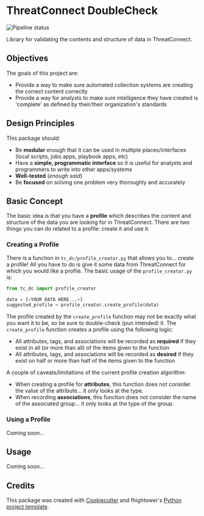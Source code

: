 # ThreatConnect DoubleCheck

![Pipeline status](https://gitlab.com/fhightower-tc/threatconnect-doublecheck/badges/master/build.svg)

Library for validating the contents and structure of data in ThreatConnect.

## Objectives

The goals of this project are:

- Provide a way to make sure automated collection systems are creating the correct content correctly
- Provide a way for analysts to make sure intelligence they have created is 'complete' as defined by their/their organization's standards

## Design Principles

This package should:

- Be **modular** enough that it can be used in multiple places/interfaces (local scripts, jobs apps, playbook apps, etc)
- Have a **simple, programmatic interface** so it is useful for analysts and programmers to write into other apps/systems
- **Well-tested** (*enough said*)
- Be **focused** on solving one problem very thoroughly and accurately

<!-- ## Architecture -->

## Basic Concept

The basic idea is that you have a **profile** which describes the content and structure of the data you are looking for in ThreatConnect. There are two things you can do related to a profile: create it and use it.

### Creating a Profile

There is a function in `tc_dc/profile_creator.py` that allows you to... create a profile! All you have to do is give it some data from ThreatConnect for which you would like a profile. The basic usage of the `profile_creator.py` is:

```python
from tc_dc import profile_creator

data = [<YOUR DATA HERE...>]
suggested_profile = profile_creator.create_profile(data)
```

The profile created by the `create_profile` function may not be exactly what you want it to be, so be sure to double-check (pun intended) it. The `create_profile` function creates a profile using the following logic:

- All attributes, tags, and associations will be recorded as **required** if they exist in all (or more than all) of the items given to the function
- All attributes, tags, and associations will be recorded as **desired** if they exist on half or more than half of the items given to the function

A couple of caveats/limitations of the current profile creation algorithm:

- When creating a profile for **attributes**, this function does not consider the value of the attribute... it only looks at the type.
- When recording **associations**, this function does not consider the name of the associated group... it only looks at the type of the group.

### Using a Profile

Coming soon...

## Usage

Coming soon...

## Credits

This package was created with [Cookiecutter](https://github.com/audreyr/cookiecutter) and fhightower's [Python project template](https://gitlab.com/fhightower-templates/python-project-template).
